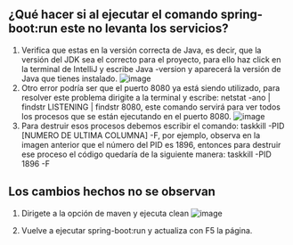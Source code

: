 ## ¿Qué hacer si al ejecutar el comando spring-boot:run este no levanta los servicios?
  1. Verifica que estas en la versión correcta de Java, es decir, que la versión del JDK sea el correcto para el proyecto, para ello haz click en la terminal de IntelliJ y escribe Java -version y aparecerá la versión de Java que tienes instalado.
![image](https://github.com/user-attachments/assets/90d96f93-a2fa-45dd-a3a3-0f3cf43682c3)
  2. Otro error podría ser que el puerto 8080 ya está siendo utilizado, para resolver este problema dirigite a la terminal y escribe: netstat -ano | findstr LISTENING | findstr 8080, este comando servirá para ver todos los procesos que se están ejecutando en el puerto 8080.
![image](https://github.com/user-attachments/assets/d147263f-a92a-45ec-960e-35d2ddecd518)
  3. Para destruir esos procesos debemos escribir el comando: taskkill -PID [NUMERO DE ULTIMA COLUMNA] -F, por ejemplo, observa en la imagen anterior que el número del PID es 1896, entonces para destruir ese proceso el código quedaría de la siguiente manera: taskkill -PID 1896 -F

## Los cambios hechos no se observan

  1. Dirigete a la opción de maven y ejecuta clean
![image](https://github.com/user-attachments/assets/d20ff8af-c48b-4b18-847f-4b3c875b8478)

  2. Vuelve a ejecutar spring-boot:run y actualiza con F5 la página.
